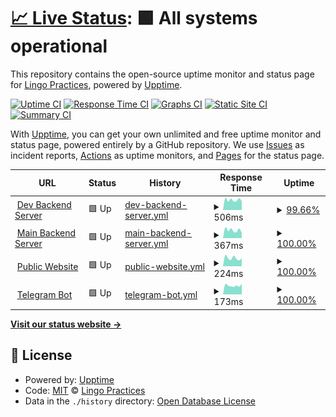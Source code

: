 # [📈 Live Status](https://lingopractices.github.io/upptime-status): <!--live status--> **🟩 All systems operational**

This repository contains the open-source uptime monitor and status page for [Lingo Practices](https://lingopractices.github.io/upptime-status), powered by [Upptime](https://github.com/upptime/upptime).

[![Uptime CI](https://github.com/lingopractices/upptime-status/workflows/Uptime%20CI/badge.svg)](https://github.com/lingopractices/upptime-status/actions?query=workflow%3A%22Uptime+CI%22)
[![Response Time CI](https://github.com/lingopractices/upptime-status/workflows/Response%20Time%20CI/badge.svg)](https://github.com/lingopractices/upptime-status/actions?query=workflow%3A%22Response+Time+CI%22)
[![Graphs CI](https://github.com/lingopractices/upptime-status/workflows/Graphs%20CI/badge.svg)](https://github.com/lingopractices/upptime-status/actions?query=workflow%3A%22Graphs+CI%22)
[![Static Site CI](https://github.com/lingopractices/upptime-status/workflows/Static%20Site%20CI/badge.svg)](https://github.com/lingopractices/upptime-status/actions?query=workflow%3A%22Static+Site+CI%22)
[![Summary CI](https://github.com/lingopractices/upptime-status/workflows/Summary%20CI/badge.svg)](https://github.com/lingopractices/upptime-status/actions?query=workflow%3A%22Summary+CI%22)

With [Upptime](https://upptime.js.org), you can get your own unlimited and free uptime monitor and status page, powered entirely by a GitHub repository. We use [Issues](https://github.com/lingopractices/upptime-status/issues) as incident reports, [Actions](https://github.com/lingopractices/upptime-status/actions) as uptime monitors, and [Pages](https://lingopractices.github.io/upptime-status) for the status page.

<!--start: status pages-->
<!-- This summary is generated by Upptime (https://github.com/upptime/upptime) -->
<!-- Do not edit this manually, your changes will be overwritten -->
<!-- prettier-ignore -->
| URL | Status | History | Response Time | Uptime |
| --- | ------ | ------- | ------------- | ------ |
| <img alt="" src="https://icons.duckduckgo.com/ip3/dev.api.lingopraxis.com.ico" height="13"> [Dev Backend Server](https://dev.api.lingopraxis.com/health) | 🟩 Up | [dev-backend-server.yml](https://github.com/lingopraxis/upptime-status/commits/HEAD/history/dev-backend-server.yml) | <details><summary><img alt="Response time graph" src="./graphs/dev-backend-server/response-time-week.png" height="20"> 506ms</summary><br><a href="https://lingopractices.github.io/upptime-status/history/dev-backend-server"><img alt="Response time 790" src="https://img.shields.io/endpoint?url=https%3A%2F%2Fraw.githubusercontent.com%2Flingopraxis%2Fupptime-status%2FHEAD%2Fapi%2Fdev-backend-server%2Fresponse-time.json"></a><br><a href="https://lingopractices.github.io/upptime-status/history/dev-backend-server"><img alt="24-hour response time 580" src="https://img.shields.io/endpoint?url=https%3A%2F%2Fraw.githubusercontent.com%2Flingopraxis%2Fupptime-status%2FHEAD%2Fapi%2Fdev-backend-server%2Fresponse-time-day.json"></a><br><a href="https://lingopractices.github.io/upptime-status/history/dev-backend-server"><img alt="7-day response time 506" src="https://img.shields.io/endpoint?url=https%3A%2F%2Fraw.githubusercontent.com%2Flingopraxis%2Fupptime-status%2FHEAD%2Fapi%2Fdev-backend-server%2Fresponse-time-week.json"></a><br><a href="https://lingopractices.github.io/upptime-status/history/dev-backend-server"><img alt="30-day response time 472" src="https://img.shields.io/endpoint?url=https%3A%2F%2Fraw.githubusercontent.com%2Flingopraxis%2Fupptime-status%2FHEAD%2Fapi%2Fdev-backend-server%2Fresponse-time-month.json"></a><br><a href="https://lingopractices.github.io/upptime-status/history/dev-backend-server"><img alt="1-year response time 790" src="https://img.shields.io/endpoint?url=https%3A%2F%2Fraw.githubusercontent.com%2Flingopraxis%2Fupptime-status%2FHEAD%2Fapi%2Fdev-backend-server%2Fresponse-time-year.json"></a></details> | <details><summary><a href="https://lingopractices.github.io/upptime-status/history/dev-backend-server">99.66%</a></summary><a href="https://lingopractices.github.io/upptime-status/history/dev-backend-server"><img alt="All-time uptime 98.98%" src="https://img.shields.io/endpoint?url=https%3A%2F%2Fraw.githubusercontent.com%2Flingopraxis%2Fupptime-status%2FHEAD%2Fapi%2Fdev-backend-server%2Fuptime.json"></a><br><a href="https://lingopractices.github.io/upptime-status/history/dev-backend-server"><img alt="24-hour uptime 97.64%" src="https://img.shields.io/endpoint?url=https%3A%2F%2Fraw.githubusercontent.com%2Flingopraxis%2Fupptime-status%2FHEAD%2Fapi%2Fdev-backend-server%2Fuptime-day.json"></a><br><a href="https://lingopractices.github.io/upptime-status/history/dev-backend-server"><img alt="7-day uptime 99.66%" src="https://img.shields.io/endpoint?url=https%3A%2F%2Fraw.githubusercontent.com%2Flingopraxis%2Fupptime-status%2FHEAD%2Fapi%2Fdev-backend-server%2Fuptime-week.json"></a><br><a href="https://lingopractices.github.io/upptime-status/history/dev-backend-server"><img alt="30-day uptime 99.92%" src="https://img.shields.io/endpoint?url=https%3A%2F%2Fraw.githubusercontent.com%2Flingopraxis%2Fupptime-status%2FHEAD%2Fapi%2Fdev-backend-server%2Fuptime-month.json"></a><br><a href="https://lingopractices.github.io/upptime-status/history/dev-backend-server"><img alt="1-year uptime 98.98%" src="https://img.shields.io/endpoint?url=https%3A%2F%2Fraw.githubusercontent.com%2Flingopraxis%2Fupptime-status%2FHEAD%2Fapi%2Fdev-backend-server%2Fuptime-year.json"></a></details>
| <img alt="" src="https://icons.duckduckgo.com/ip3/api.lingopraxis.com.ico" height="13"> [Main Backend Server](https://api.lingopraxis.com/health) | 🟩 Up | [main-backend-server.yml](https://github.com/lingopraxis/upptime-status/commits/HEAD/history/main-backend-server.yml) | <details><summary><img alt="Response time graph" src="./graphs/main-backend-server/response-time-week.png" height="20"> 367ms</summary><br><a href="https://lingopractices.github.io/upptime-status/history/main-backend-server"><img alt="Response time 598" src="https://img.shields.io/endpoint?url=https%3A%2F%2Fraw.githubusercontent.com%2Flingopraxis%2Fupptime-status%2FHEAD%2Fapi%2Fmain-backend-server%2Fresponse-time.json"></a><br><a href="https://lingopractices.github.io/upptime-status/history/main-backend-server"><img alt="24-hour response time 241" src="https://img.shields.io/endpoint?url=https%3A%2F%2Fraw.githubusercontent.com%2Flingopraxis%2Fupptime-status%2FHEAD%2Fapi%2Fmain-backend-server%2Fresponse-time-day.json"></a><br><a href="https://lingopractices.github.io/upptime-status/history/main-backend-server"><img alt="7-day response time 367" src="https://img.shields.io/endpoint?url=https%3A%2F%2Fraw.githubusercontent.com%2Flingopraxis%2Fupptime-status%2FHEAD%2Fapi%2Fmain-backend-server%2Fresponse-time-week.json"></a><br><a href="https://lingopractices.github.io/upptime-status/history/main-backend-server"><img alt="30-day response time 359" src="https://img.shields.io/endpoint?url=https%3A%2F%2Fraw.githubusercontent.com%2Flingopraxis%2Fupptime-status%2FHEAD%2Fapi%2Fmain-backend-server%2Fresponse-time-month.json"></a><br><a href="https://lingopractices.github.io/upptime-status/history/main-backend-server"><img alt="1-year response time 598" src="https://img.shields.io/endpoint?url=https%3A%2F%2Fraw.githubusercontent.com%2Flingopraxis%2Fupptime-status%2FHEAD%2Fapi%2Fmain-backend-server%2Fresponse-time-year.json"></a></details> | <details><summary><a href="https://lingopractices.github.io/upptime-status/history/main-backend-server">100.00%</a></summary><a href="https://lingopractices.github.io/upptime-status/history/main-backend-server"><img alt="All-time uptime 99.96%" src="https://img.shields.io/endpoint?url=https%3A%2F%2Fraw.githubusercontent.com%2Flingopraxis%2Fupptime-status%2FHEAD%2Fapi%2Fmain-backend-server%2Fuptime.json"></a><br><a href="https://lingopractices.github.io/upptime-status/history/main-backend-server"><img alt="24-hour uptime 100.00%" src="https://img.shields.io/endpoint?url=https%3A%2F%2Fraw.githubusercontent.com%2Flingopraxis%2Fupptime-status%2FHEAD%2Fapi%2Fmain-backend-server%2Fuptime-day.json"></a><br><a href="https://lingopractices.github.io/upptime-status/history/main-backend-server"><img alt="7-day uptime 100.00%" src="https://img.shields.io/endpoint?url=https%3A%2F%2Fraw.githubusercontent.com%2Flingopraxis%2Fupptime-status%2FHEAD%2Fapi%2Fmain-backend-server%2Fuptime-week.json"></a><br><a href="https://lingopractices.github.io/upptime-status/history/main-backend-server"><img alt="30-day uptime 100.00%" src="https://img.shields.io/endpoint?url=https%3A%2F%2Fraw.githubusercontent.com%2Flingopraxis%2Fupptime-status%2FHEAD%2Fapi%2Fmain-backend-server%2Fuptime-month.json"></a><br><a href="https://lingopractices.github.io/upptime-status/history/main-backend-server"><img alt="1-year uptime 99.96%" src="https://img.shields.io/endpoint?url=https%3A%2F%2Fraw.githubusercontent.com%2Flingopraxis%2Fupptime-status%2FHEAD%2Fapi%2Fmain-backend-server%2Fuptime-year.json"></a></details>
| <img alt="" src="https://icons.duckduckgo.com/ip3/lingopraxis.com.ico" height="13"> [Public Website](https://lingopraxis.com/) | 🟩 Up | [public-website.yml](https://github.com/lingopraxis/upptime-status/commits/HEAD/history/public-website.yml) | <details><summary><img alt="Response time graph" src="./graphs/public-website/response-time-week.png" height="20"> 224ms</summary><br><a href="https://lingopractices.github.io/upptime-status/history/public-website"><img alt="Response time 221" src="https://img.shields.io/endpoint?url=https%3A%2F%2Fraw.githubusercontent.com%2Flingopraxis%2Fupptime-status%2FHEAD%2Fapi%2Fpublic-website%2Fresponse-time.json"></a><br><a href="https://lingopractices.github.io/upptime-status/history/public-website"><img alt="24-hour response time 222" src="https://img.shields.io/endpoint?url=https%3A%2F%2Fraw.githubusercontent.com%2Flingopraxis%2Fupptime-status%2FHEAD%2Fapi%2Fpublic-website%2Fresponse-time-day.json"></a><br><a href="https://lingopractices.github.io/upptime-status/history/public-website"><img alt="7-day response time 224" src="https://img.shields.io/endpoint?url=https%3A%2F%2Fraw.githubusercontent.com%2Flingopraxis%2Fupptime-status%2FHEAD%2Fapi%2Fpublic-website%2Fresponse-time-week.json"></a><br><a href="https://lingopractices.github.io/upptime-status/history/public-website"><img alt="30-day response time 243" src="https://img.shields.io/endpoint?url=https%3A%2F%2Fraw.githubusercontent.com%2Flingopraxis%2Fupptime-status%2FHEAD%2Fapi%2Fpublic-website%2Fresponse-time-month.json"></a><br><a href="https://lingopractices.github.io/upptime-status/history/public-website"><img alt="1-year response time 221" src="https://img.shields.io/endpoint?url=https%3A%2F%2Fraw.githubusercontent.com%2Flingopraxis%2Fupptime-status%2FHEAD%2Fapi%2Fpublic-website%2Fresponse-time-year.json"></a></details> | <details><summary><a href="https://lingopractices.github.io/upptime-status/history/public-website">100.00%</a></summary><a href="https://lingopractices.github.io/upptime-status/history/public-website"><img alt="All-time uptime 99.99%" src="https://img.shields.io/endpoint?url=https%3A%2F%2Fraw.githubusercontent.com%2Flingopraxis%2Fupptime-status%2FHEAD%2Fapi%2Fpublic-website%2Fuptime.json"></a><br><a href="https://lingopractices.github.io/upptime-status/history/public-website"><img alt="24-hour uptime 100.00%" src="https://img.shields.io/endpoint?url=https%3A%2F%2Fraw.githubusercontent.com%2Flingopraxis%2Fupptime-status%2FHEAD%2Fapi%2Fpublic-website%2Fuptime-day.json"></a><br><a href="https://lingopractices.github.io/upptime-status/history/public-website"><img alt="7-day uptime 100.00%" src="https://img.shields.io/endpoint?url=https%3A%2F%2Fraw.githubusercontent.com%2Flingopraxis%2Fupptime-status%2FHEAD%2Fapi%2Fpublic-website%2Fuptime-week.json"></a><br><a href="https://lingopractices.github.io/upptime-status/history/public-website"><img alt="30-day uptime 100.00%" src="https://img.shields.io/endpoint?url=https%3A%2F%2Fraw.githubusercontent.com%2Flingopraxis%2Fupptime-status%2FHEAD%2Fapi%2Fpublic-website%2Fuptime-month.json"></a><br><a href="https://lingopractices.github.io/upptime-status/history/public-website"><img alt="1-year uptime 99.99%" src="https://img.shields.io/endpoint?url=https%3A%2F%2Fraw.githubusercontent.com%2Flingopraxis%2Fupptime-status%2FHEAD%2Fapi%2Fpublic-website%2Fuptime-year.json"></a></details>
| <img alt="" src="https://icons.duckduckgo.com/ip3/tg.lingopractices.com.ico" height="13"> [Telegram Bot](https://tg.lingopractices.com/) | 🟩 Up | [telegram-bot.yml](https://github.com/lingopraxis/upptime-status/commits/HEAD/history/telegram-bot.yml) | <details><summary><img alt="Response time graph" src="./graphs/telegram-bot/response-time-week.png" height="20"> 173ms</summary><br><a href="https://lingopractices.github.io/upptime-status/history/telegram-bot"><img alt="Response time 162" src="https://img.shields.io/endpoint?url=https%3A%2F%2Fraw.githubusercontent.com%2Flingopraxis%2Fupptime-status%2FHEAD%2Fapi%2Ftelegram-bot%2Fresponse-time.json"></a><br><a href="https://lingopractices.github.io/upptime-status/history/telegram-bot"><img alt="24-hour response time 208" src="https://img.shields.io/endpoint?url=https%3A%2F%2Fraw.githubusercontent.com%2Flingopraxis%2Fupptime-status%2FHEAD%2Fapi%2Ftelegram-bot%2Fresponse-time-day.json"></a><br><a href="https://lingopractices.github.io/upptime-status/history/telegram-bot"><img alt="7-day response time 173" src="https://img.shields.io/endpoint?url=https%3A%2F%2Fraw.githubusercontent.com%2Flingopraxis%2Fupptime-status%2FHEAD%2Fapi%2Ftelegram-bot%2Fresponse-time-week.json"></a><br><a href="https://lingopractices.github.io/upptime-status/history/telegram-bot"><img alt="30-day response time 182" src="https://img.shields.io/endpoint?url=https%3A%2F%2Fraw.githubusercontent.com%2Flingopraxis%2Fupptime-status%2FHEAD%2Fapi%2Ftelegram-bot%2Fresponse-time-month.json"></a><br><a href="https://lingopractices.github.io/upptime-status/history/telegram-bot"><img alt="1-year response time 162" src="https://img.shields.io/endpoint?url=https%3A%2F%2Fraw.githubusercontent.com%2Flingopraxis%2Fupptime-status%2FHEAD%2Fapi%2Ftelegram-bot%2Fresponse-time-year.json"></a></details> | <details><summary><a href="https://lingopractices.github.io/upptime-status/history/telegram-bot">100.00%</a></summary><a href="https://lingopractices.github.io/upptime-status/history/telegram-bot"><img alt="All-time uptime 99.99%" src="https://img.shields.io/endpoint?url=https%3A%2F%2Fraw.githubusercontent.com%2Flingopraxis%2Fupptime-status%2FHEAD%2Fapi%2Ftelegram-bot%2Fuptime.json"></a><br><a href="https://lingopractices.github.io/upptime-status/history/telegram-bot"><img alt="24-hour uptime 100.00%" src="https://img.shields.io/endpoint?url=https%3A%2F%2Fraw.githubusercontent.com%2Flingopraxis%2Fupptime-status%2FHEAD%2Fapi%2Ftelegram-bot%2Fuptime-day.json"></a><br><a href="https://lingopractices.github.io/upptime-status/history/telegram-bot"><img alt="7-day uptime 100.00%" src="https://img.shields.io/endpoint?url=https%3A%2F%2Fraw.githubusercontent.com%2Flingopraxis%2Fupptime-status%2FHEAD%2Fapi%2Ftelegram-bot%2Fuptime-week.json"></a><br><a href="https://lingopractices.github.io/upptime-status/history/telegram-bot"><img alt="30-day uptime 100.00%" src="https://img.shields.io/endpoint?url=https%3A%2F%2Fraw.githubusercontent.com%2Flingopraxis%2Fupptime-status%2FHEAD%2Fapi%2Ftelegram-bot%2Fuptime-month.json"></a><br><a href="https://lingopractices.github.io/upptime-status/history/telegram-bot"><img alt="1-year uptime 99.99%" src="https://img.shields.io/endpoint?url=https%3A%2F%2Fraw.githubusercontent.com%2Flingopraxis%2Fupptime-status%2FHEAD%2Fapi%2Ftelegram-bot%2Fuptime-year.json"></a></details>

<!--end: status pages-->

[**Visit our status website →**](https://lingopractices.github.io/upptime-status)

## 📄 License

- Powered by: [Upptime](https://github.com/upptime/upptime)
- Code: [MIT](./LICENSE) © [Lingo Practices](https://lingopractices.github.io/upptime-status)
- Data in the `./history` directory: [Open Database License](https://opendatacommons.org/licenses/odbl/1-0/)
